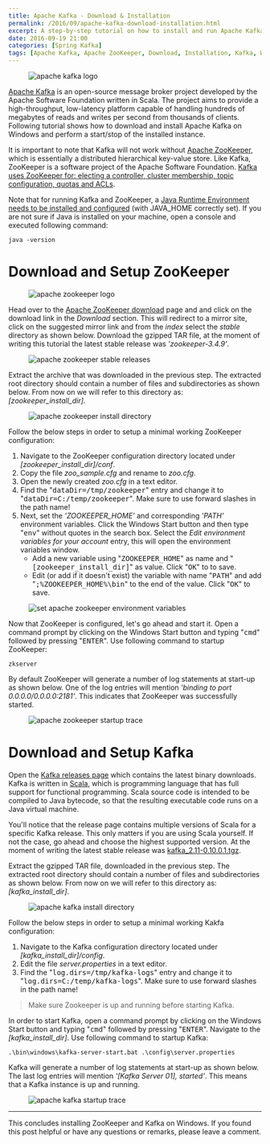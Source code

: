 ```yaml
---
title: Apache Kafka - Download & Installation
permalink: /2016/09/apache-kafka-download-installation.html
excerpt: A step-by-step tutorial on how to install and run Apache Kafka on Windows.
date: 2016-09-19 21:00
categories: [Spring Kafka]
tags: [Apache Kafka, Apache ZooKeeper, Download, Installation, Kafka, Windows, ZooKeeper]
---
```


<figure>
    <img src="{{ site.url }}/assets/images/logos/apache-kafka-logo.png" alt="apache kafka logo">
</figure>

[Apache Kafka](http://kafka.apache.org/) is an open-source message broker project developed by the Apache Software Foundation written in Scala. The project aims to provide a high-throughput, low-latency platform capable of handling hundreds of megabytes of reads and writes per second from thousands of clients. Following tutorial shows how to download and install Apache Kafka on Windows and perform a start/stop of the installed instance.


It is important to note that Kafka will not work without [Apache ZooKeeper](https://zookeeper.apache.org/), which is essentially a distributed hierarchical key-value store. Like Kafka, ZooKeeper is a software project of the Apache Software Foundation. [Kafka uses ZooKeeper for: electing a controller, cluster membership, topic configuration, quotas and ACLs](https://www.quora.com/What-is-the-actual-role-of-ZooKeeper-in-Kafka).

Note that for running Kafka and ZooKeeper, a [Java Runtime Environment needs to be installed and configured](http://www.oracle.com/technetwork/java/javase/downloads/index.html) (with JAVA_HOME correctly set). If you are not sure if Java is installed on your machine, open a console and executed following command:

``` plaintext
java -version
```

# Download and Setup ZooKeeper

<figure>
    <img src="{{ site.url }}/assets/images/logos/apache-zookeeper-logo.png" alt="apache zookeeper logo">
</figure>

Head over to the [Apache ZooKeeper download](https://zookeeper.apache.org/releases.html) page and and click on the download link in the <var>Download</var> section. This will redirect to a mirror site, click on the suggested mirror link and from the <var>index</var> select the <var>stable</var> directory as shown below. Download the gzipped TAR file, at the moment of writing this tutorial the latest stable release was <var>'zookeeper-3.4.9'</var>.

<figure>
    <img src="{{ site.url }}/assets/images/spring-kafka/apache-zookeeper-stable-releases.png" alt="apache zookeeper stable releases">
</figure>

Extract the archive that was downloaded in the previous step. The extracted root directory should contain a number of files and subdirectories as shown below. From now on we will refer to this directory as: <var>[zookeeper_install_dir]</var>.

<figure>
    <img src="{{ site.url }}/assets/images/spring-kafka/apache-zookeeper-install-directory.png" alt="apache zookeeper install directory">
</figure>

Follow the below steps in order to setup a minimal working ZooKeeper configuration:
1. Navigate to the ZooKeeper configuration directory located under <var>[zookeeper_install_dir]/conf</var>.
2. Copy the file <var>zoo_sample.cfg</var> and rename to <var>zoo.cfg</var>.
3. Open the newly created <var>zoo.cfg</var> in a text editor.
4. Find the "<kbd>dataDir=/tmp/zookeeper</kbd>" entry and change it to "<kbd>dataDir=C:/temp/zookeeper</kbd>". Make sure to use forward slashes in the path name!
5. Next, set the <var>'ZOOKEEPER_HOME'</var> and corresponding <var>'PATH'</var> environment variables. Click the Windows Start button and then type "<kbd>env</kbd>" without quotes in the search box. Select the <var>Edit environment variables for your account</var> entry, this will open the environment variables window. 
    * Add a new variable using "<kbd>ZOOKEEPER_HOME</kbd>" as name and "<kbd>[zookeeper_install_dir]</kbd>" as value. Click "<kbd>OK</kbd>" to to save.
    * Edit (or add if it doesn't exist) the variable with name "<kbd>PATH</kbd>" and add "<kbd>;%ZOOKEEPER_HOME%\bin</kbd>" to the end of the value. Click "<kbd>OK</kbd>" to save.

<figure>
    <img src="{{ site.url }}/assets/images/spring-kafka/set-apache-zookeeper-environment-variables.png" alt="set apache zookeeper environment variables">
</figure>

Now that ZooKeeper is configured, let's go ahead and start it. Open a command prompt by clicking on the Windows Start button and typing "<kbd>cmd</kbd>" followed by pressing "<kbd>ENTER</kbd>". Use following command to startup ZooKeeper:

``` plaintext
zkserver
```

By default ZooKeeper will generate a number of log statements at start-up as shown below. One of the log entries will mention <var>'binding to port 0.0.0.0/0.0.0.0:2181'</var>. This indicates that ZooKeeper was successfully started.

<figure>
    <img src="{{ site.url }}/assets/images/spring-kafka/apache-zookeeper-startup-trace.png" alt="apache zookeeper startup trace">
</figure>

# Download and Setup Kafka

Open the [Kafka releases page](http://kafka.apache.org/downloads.html) which contains the latest binary downloads. Kafka is written in [Scala](https://www.scala-lang.org/), which is programming language that has full support for functional programming. Scala source code is intended to be compiled to Java bytecode, so that the resulting executable code runs on a Java virtual machine.

You'll notice that the release page contains multiple versions of Scala for a specific Kafka release. This only matters if you are using Scala yourself. If not the case, go ahead and choose the highest supported version. At the moment of writing the latest stable release was [kafka_2.11-0.10.0.1.tgz](https://www.apache.org/dyn/closer.cgi?path=/kafka/0.10.0.1/kafka_2.11-0.10.0.1.tgz).

Extract the gzipped TAR file, downloaded in the previous step. The extracted root directory should contain a number of files and subdirectories as shown below. From now on we will refer to this directory as: <var>[kafka_install_dir]</var>.

<figure>
    <img src="{{ site.url }}/assets/images/spring-kafka/apache-kafka-install-directory.png" alt="apache kafka install directory">
</figure>

Follow the below steps in order to setup a minimal working Kakfa configuration: 
1. Navigate to the Kafka configuration directory located under <var>[kafka_install_dir]/config</var>.
2. Edit the file <var>server.properties</var> in a text editor.
3. Find the "<kbd>log.dirs=/tmp/kafka-logs</kbd>" entry and change it to "<kbd>log.dirs=C:/temp/kafka-logs</kbd>". Make sure to use forward slashes in the path name!

> Make sure Zookeeper is up and running before starting Kafka.

In order to start Kafka, open a command prompt by clicking on the Windows Start button and typing "<kbd>cmd</kbd>" followed by pressing "<kbd>ENTER</kbd>". Navigate to the <var>[kafka_install_dir]</var>. Use following command to startup Kafka:

``` plaintext
.\bin\windows\kafka-server-start.bat .\config\server.properties
```

Kafka will generate a number of log statements at start-up as shown below. The last log entries will mention <var>'[Kafka Server 01], started'</var>. This means that a Kafka instance is up and running.

<figure>
    <img src="{{ site.url }}/assets/images/spring-kafka/apache-kafka-startup-trace.png" alt="apache kafka startup trace">
</figure>

---

This concludes installing ZooKeeper and Kafka on Windows. If you found this post helpful or have any questions or remarks, please leave a comment.